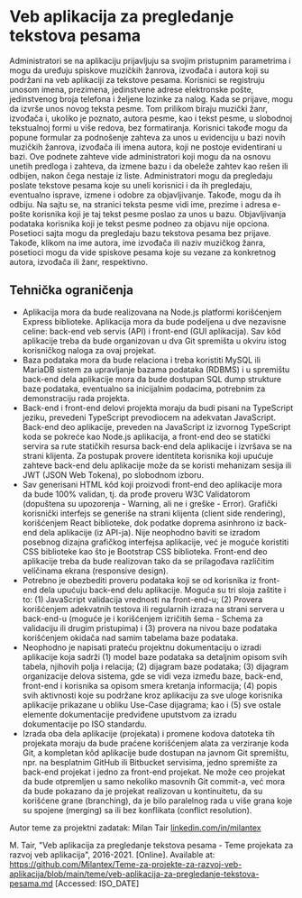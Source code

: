 # Veb aplikacija za pregledanje tekstova pesama

Administratori se na aplikaciju prijavljuju sa svojim pristupnim parametrima i mogu da uređuju spiskove muzičkih žanrova, izvođača i autora koji su podržani na veb aplikaciji za tekstove pesama. Korisnici se registruju unosom imena, prezimena, jedinstvene adrese elektronske pošte, jedinstvenog broja telefona i željene lozinke za nalog. Kada se prijave, mogu da izvrše unos novog teksta pesme. Tom prilikom biraju muzički žanr, izvođača i, ukoliko je poznato, autora pesme, kao i tekst pesme, u slobodnoj tekstualnoj formi u više redova, bez formatiranja. Korisnici takođe mogu da popune formular za podnošenje zahteva za unos u evidenciju u bazi novih muzičkih žanrova, izvođača ili imena autora, koji ne postoje evidentirani u bazi. Ove podnete zahteve vide administratori koji mogu da na osnovu unetih predloga i zahteva, da izmene bazu i da obeleže zahtev kao rešen ili odbijen, nakon čega nestaje iz liste. Administratori mogu da pregledaju poslate tekstove pesama koje su uneli korisnici i da ih pregledaju, eventualno isprave, izmene i odobre za objavljivanje. Takođe, mogu da ih odbiju. Na sajtu se, na stranici teksta pesme vidi ime, prezime i adresa e-pošte korisnika koji je taj tekst pesme poslao za unos u bazu. Objavljivanja podataka korisnika koji je tekst pesme podneo za objavu nije opciona. Posetioci sajta mogu da pregledaju bazu tekstova pesama bez prijave. Takođe, klikom na ime autora, ime izvođača ili naziv muzičkog žanra, posetioci mogu da vide spiskove pesama koje su vezane za konkretnog autora, izvođača ili žanr, respektivno.

## Tehnička ograničenja

- Aplikacija mora da bude realizovana na Node.js platformi korišćenjem Express biblioteke. Aplikacija mora da bude podeljena u dve nezavisne celine: back-end veb servis (API) i front-end (GUI aplikacija). Sav kôd aplikacije treba da bude organizovan u dva Git spremišta u okviru istog korisničkog naloga za ovaj projekat.
- Baza podataka mora da bude relaciona i treba koristiti MySQL ili MariaDB sistem za upravljanje bazama podataka (RDBMS) i u spremištu back-end dela aplikacije mora da bude dostupan SQL dump strukture baze podataka, eventualno sa inicijalnim podacima, potrebnim za demonstraciju rada projekta.
- Back-end i front-end delovi projekta moraju da budi pisani na TypeScript jeziku, prevedeni TypeScript prevodiocem na adekvatan JavaScript. Back-end deo aplikacije, preveden na JavaScript iz izvornog TypeScript koda se pokreće kao Node.js aplikacija, a front-end deo se statički servira sa rute statičkih resursa back-end dela aplikacije i izvršava se na strani klijenta. Za postupak provere identiteta korisnika koji upućuje zahteve back-end delu aplikacije može da se koristi mehanizam sesija ili JWT (JSON Web Tokena), po slobodnom izboru.
- Sav generisani HTML kôd koji proizvodi front-end deo aplikacije mora da bude 100% validan, tj. da prođe proveru W3C Validatorom (dopuštena su upozorenja - Warning, ali ne i greške - Error). Grafički korisnički interfejs se generiše na strani klijenta (client side rendering), korišćenjem React biblioteke, dok podatke doprema asinhrono iz back-end dela aplikacije (iz API-ja). Nije neophodno baviti se izradom posebnog dizajna grafičkog interfejsa aplikacije, već je moguće koristiti CSS biblioteke kao što je Bootstrap CSS biblioteka. Front-end deo aplikacije treba da bude realizovan tako da se prilagođava različitim veličinama ekrana (responsive design).
- Potrebno je obezbediti proveru podataka koji se od korisnika iz front-end dela upućuju back-end delu aplikacije. Moguća su tri sloja zaštite i to: (1) JavaScript validacija vrednosti na front-end-u; (2) Provera korišćenjem adekvatnih testova ili regularnih izraza na strani servera u back-end-u (moguće je i korišćenjem izričitih šema - Schema za validaciju ili drugim pristupima) i (3) provera na nivou baze podataka korišćenjem okidača nad samim tabelama baze podataka.
- Neophodno je napisati prateću projektnu dokumentaciju o izradi aplikacije koja sadrži (1) model baze podataka sa detaljnim opisom svih tabela, njihovih polja i relacija; (2) dijagram baze podataka; (3) dijagram organizacije delova sistema, gde se vidi veza između baze, back-end, front-end i korisnika sa opisom smera kretanja informacija; (4) popis svih aktivnosti koje su podržane kroz aplikaciju za sve uloge korisnika aplikacije prikazane u obliku Use-Case dijagrama; kao i (5) sve ostale elemente dokumentacije predviđene uputstvom za izradu dokumentacije po ISO standardu.
- Izrada oba dela aplikacije (projekata) i promene kodova datoteka tih projekata moraju da bude praćene korišćenjem alata za verziranje koda Git, a kompletan kôd aplikacije bude dostupan na javnom Git spremištu, npr. na besplatnim GitHub ili Bitbucket servisima, jedno spremište za back-end projekat i jedno za front-end projekat. Ne može ceo projekat da bude otpremljen u samo nekoliko masovnih Git commit-a, već mora da bude pokazano da je projekat realizovan u kontinuitetu, da su korišćene grane (branching), da je bilo paralelnog rada u više grana koje su spojene (merging) sa ili bez konflikata (conflict resolution).

Autor teme za projektni zadatak: Milan Tair [linkedin.com/in/milantex](https://linkedin.com/in/milantex)

M. Tair, "Veb aplikacija za pregledanje tekstova pesama - Teme projekata za razvoj veb aplikacija", 2016-2021. [Online]. Available at: https://github.com/Milantex/Teme-za-projekte-za-razvoj-veb-aplikacija/blob/main/teme/veb-aplikacija-za-pregledanje-tekstova-pesama.md [Accessed: ISO_DATE]
